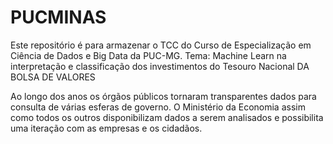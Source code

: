 # PUCMINAS
Este repositório é para armazenar o TCC do Curso de Especialização em Ciência de Dados e Big Data da PUC-MG. Tema: Machine Learn na interpretação e classificação dos 
investimentos do Tesouro Nacional DA BOLSA DE VALORES

Ao longo dos anos os órgãos públicos tornaram transparentes dados para consulta de várias esferas de governo. O Ministério da Economia assim como todos os outros disponibilizam dados a serem analisados e possibilita uma iteração com as empresas e os cidadãos.
